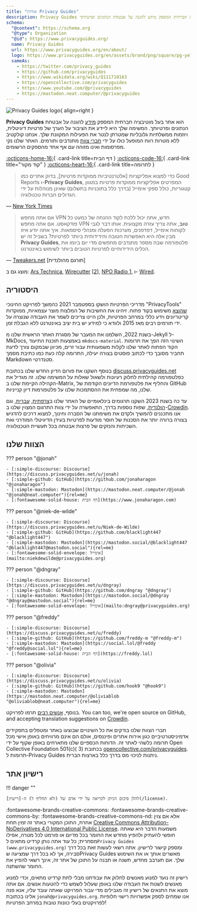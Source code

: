 ```yaml
---
title: "אודות Privacy Guides"
description: Privacy Guides הוא אתר בעל מוטיבציה חברתית המספק מידע להגנה על אבטחת הנתונים ופרטיותך.
schema:
  "@context": https://schema.org
  "@type": Organization
  "@id": https://www.privacyguides.org/
  name: Privacy Guides
  url: https://www.privacyguides.org/en/about/
  logo: https://www.privacyguides.org/en/assets/brand/png/square/pg-yellow.png
  sameAs:
    - https://twitter.com/privacy_guides
    - https://github.com/privacyguides
    - https://www.wikidata.org/wiki/Q111710163
    - https://opencollective.com/privacyguides
    - https://www.youtube.com/@privacyguides
    - https://mastodon.neat.computer/@privacyguides
---
```


![Privacy Guides logo](../assets/brand/PNG/Square/pg-yellow.png){ align=right }

**Privacy Guides** הוא אתר בעל מוטיבציה חברתית המספק [מידע](/kb) להגנה על אבטחת הנתונים ופרטיותך. המשימה שלך היא ליידע את הציבור על הערך של פרטיות דיגיטלית, ויוזמות ממשלתיות גלובליות שמטרתן לנטר את הפעילות המקוונת שלך. אנחנו קולקטיב ללא מטרות רווח המופעל כולו על ידי [חברי צוות](https://discuss.privacyguides.net/g/team) מתנדבים ותורמים. האתר שלנו נקי מפרסומות ואינו מזוהה עם אף אחד מהספקים הרשומים.

[:octicons-home-16:](https://www.privacyguides.org/){ .card-link title=דף הבית }
[:octicons-code-16:](https://github.com/privacyguides/privacyguides.org){ .card-link title="קוד מקור" }
[:octicons-heart-16:](donate.md){ .card-link title=לתרומה }

> כדי למצוא אפליקציות [אלטרנטיביות ממוקדות פרטיות], בדוק אתרים כמו Good Reports ו-**Privacy Guides**, המפרטים אפליקציות ממוקדות פרטיות במגוון קטגוריות, כולל ספקי אימייל (בדרך כלל בתוכניות בתשלום) שאינן מנוהלות על ידי הגדולים חברות טכנולוגיה.

— [New York Times](https://www.nytimes.com/wirecutter/guides/online-security-social-media-privacy/)

> אם אתה מחפש VPN חדש, אתה יכול ללכת לקוד ההנחה של כמעט כל פודקאסט. אם אתה מחפש VPN **טוב**, אתה צריך עזרה מקצועית. אותו דבר לגבי לקוחות אימייל, דפדפנים, מערכות הפעלה ומנהלי סיסמאות. איך אתה יודע איזו מבין אלה היא האפשרות הטובה והידידותית ביותר לפרטיות? בשביל זה יש **Privacy Guides**, פלטפורמה שבה מספר מתנדבים מחפשים מדי יום ביומו את הכלים הידידותיים לפרטיות הטובים ביותר לשימוש באינטרנט.

— [Tweakers.net](https://tweakers.net/reviews/10568/op-zoek-naar-privacyvriendelijke-tools-niek-de-wilde-van-privacy-guides.html) [תורגם מהולנדית]

מוצג גם ב: [Ars Technica](https://arstechnica.com/gadgets/2022/02/is-firefox-ok/), [Wirecutter](https://www.nytimes.com/wirecutter/guides/practical-guide-to-securing-windows-pc/) [[2](https://www.nytimes.com/wirecutter/guides/practical-guide-to-securing-your-mac/)], [NPO Radio 1](https://www.nporadio1.nl/nieuws/binnenland/8eaff3a2-8b29-4f63-9b74-36d2b28b1fe1/ooit-online-eens-wat-doms-geplaatst-ga-jezelf-eens-googlen-en-kijk-dan-wat-je-tegenkomt), ו- [Wired](https://www.wired.com/story/firefox-mozilla-2022/).

## היסטוריה

מדריכי הפרטיות הושקו בספטמבר 2021 כהמשך לפרויקט החינוכי "PrivacyTools" [שהוצא](privacytools.md) משימוש בקוד פתוח. זיהינו את החשיבות של המלצות מוצר עצמאיות, ממוקדות קריטריונים וידע כללי במרחב הפרטיות, ולכן היינו צריכים לשמר את העבודה שנוצרה על ידי תורמים רבים מאז 2015 ולוודא כי למידע יש בית יציב באינטרנט ללא הגבלת זמן.

בשנת 2022, השלמנו את המעבר של מסגרת האתר הראשית שלנו מ-Jekyll ל-MkDocs, באמצעות תוכנת התיעוד `mkdocs-material`. השינוי הזה הפך את תרומות הקוד הפתוח לאתר שלנו לקלות משמעותית עבור זרים, מכיוון שבמקום צורך לדעת תחביר מסובך כדי לכתוב פוסטים בצורה יעילה, התרומה קלה כעת כמו כתיבת מסמך Markdown סטנדרטי.

בנוסף השקנו את פורום הדיון החדש שלנו בכתובת [discuss.privacyguides.net](https://discuss.privacyguides.net/) כפלטפורמה קהילתית לחלוק רעיונות ולשאול שאלות על המשימה שלנו. זה מגדיל את הקהילה הקיימת שלנו ב-Matrix, והחליף את פלטפורמת הדיונים הקודמת של GitHub שלנו, מה שמפחית את ההסתמכות שלנו על פלטפורמות דיון קנייניות.

עד כה בשנת 2023 השקנו תרגומים בינלאומיים של האתר שלנו ב[צרפתית](/fr/), [עברית](/he/), וגם [הולנדית](/nl/), שפות נוספות בדרך, התאפשרה על ידי צוות התרגום המצוין שלנו ב-[Crowdin](https://crowdin.com/project/privacyguides). אנו מתכננים להמשיך ולקדם את משימתנו של הסברה וחינוך, למצוא דרכים להדגיש בצורה ברורה יותר את הסכנות של חוסר מודעות לפרטיות בעידן הדיגיטלי המודרני ואת השכיחות והנזקים של פרצות אבטחה בכל תעשיית הטכנולוגיה.

## הצוות שלנו

??? person "@jonah"

    - [:simple-discourse: Discourse](https://discuss.privacyguides.net/u/jonah)
    - [:simple-github: GitHub](https://github.com/jonaharagon "@jonaharagon")
    - [:simple-mastodon: Mastodon](https://mastodon.neat.computer/@jonah "@jonah@neat.computer"){rel=me}
    - [:fontawesome-solid-house: דף הבית](https://www.jonaharagon.com)

??? person "@niek-de-wilde"

    - [:simple-discourse: Discourse](https://discuss.privacyguides.net/u/Niek-de-Wilde)
    - [:simple-github: GitHub](https://github.com/blacklight447 "@blacklight447")
    - [:simple-mastodon: Mastodon](https://mastodon.social/@blacklight447 "@blacklight447@mastodon.social"){rel=me}
    - [:fontawesome-solid-envelope: אימייל](mailto:niekdewilde@privacyguides.org)

??? person "@dngray"

    - [:simple-discourse: Discourse](https://discuss.privacyguides.net/u/dngray)
    - [:simple-github: GitHub](https://github.com/dngray "@dngray")
    - [:simple-mastodon: Mastodon](https://mastodon.social/@dngray "@dngray@mastodon.social"){rel=me}
    - [:fontawesome-solid-envelope: אימייל](mailto:dngray@privacyguides.org)

??? person "@freddy"

    - [:simple-discourse: Discourse](https://discuss.privacyguides.net/u/freddy)
    - [:simple-github: GitHub](https://github.com/freddy-m "@freddy-m")
    - [:simple-mastodon: Mastodon](https://social.lol/@freddy "@freddy@social.lol"){rel=me}
    - [:fontawesome-solid-house: דף הבית](https://freddy.lol)

??? person "@olivia"

    - [:simple-discourse: Discourse](https://discuss.privacyguides.net/u/olivia)
    - [:simple-github: GitHub](https://github.com/hook9 "@hook9")
    - [:simple-mastodon: Mastodon](https://mastodon.neat.computer/@oliviablob "@oliviablob@neat.computer"){rel=me}

בנוסף, [אנשים רבים](https://github.com/privacyguides/privacyguides.org/graphs/contributors) תרמו לפרויקט. You can too, we're open source on GitHub, and accepting translation suggestions on [Crowdin](https://crowdin.com/project/privacyguides).

חברי הצוות שלנו בודקים את כל השינויים שבוצעו באתר ומטפלים בתפקידים אדמיניסטרטיביים כגון אירוח אתרים ופיננסים, אולם הם אינם מרוויחים באופן אישי מכל תרומה כלשהי לאתר זה. הדוחות הכספיים שלנו מתארחים באופן שקוף על ידי Open Collective Foundation 501(c)( 3) בכתובת [opencollective.com/privacyguides](https://opencollective.com/privacyguides). תרומות ל-Privacy Guides ניתנות לניכוי מס בדרך כלל בארצות הברית.

## רישיון אתר

!!! danger ""

    להלן סיכום הניתן לקריאה על ידי אדם של (ולא תחליף ל) ה-[רישיון](/license).

:fontawesome-brands-creative-commons: :fontawesome-brands-creative-commons-by: :fontawesome-brands-creative-commons-nd: אלא אם צוין אחרת, התוכן המקורי באתר זה זמין תחת [Creative Commons Attribution-NoDerivatives 4.0 International Public License](https://github.com/privacyguides/privacyguides.org/blob/main/LICENSE). משמעות הדבר היא שאתה חופשי להעתיק ולהפיץ מחדש את החומר בכל מדיום או פורמט לכל מטרה, אפילו מסחרית; כל עוד אתה נותן קרדיט מתאים ל`Privacy Guides (www.privacyguides.org)` ומספק קישור לרישיון. אתה רשאי לעשות זאת בכל דרך סבירה, אך לא בכל דרך שמציעה שPrivacy Guides מאשרים אותך או את השימוש שלך. אם תערבב מחדש, תשנה או תבנה על התוכן של אתר זה, אינך רשאי להפיץ את החומר שהשתנה.

רישיון זה נועד למנוע מאנשים לחלוק את עבודתנו מבלי לתת קרדיט מתאים, וכדי למנוע מאנשים לשנות את העבודה שלנו באופן שעלול לשמש כדי להטעות אנשים. אם אתה מוצא את התנאים של רישיון זה מגבילים מדי עבור הפרויקט שאתה עובד עליו, אנא פנה אלינו בכתובת `jonah@privacyguides.org`. אנו שמחים לספק אפשרויות רישוי חלופיות לפרויקטים בעלי כוונות טובות במרחב הפרטיות!
